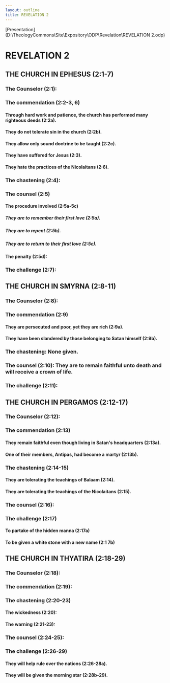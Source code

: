 ```yaml
---
layout: outline
title: REVELATION 2
---
```

[Presentation](D:\TheologyCommons\Site\Expository\ODP\Revelation\REVELATION 2.odp)
# REVELATION 2
## THE CHURCH IN EPHESUS (2:1-7) 
###  The Counselor (2:1): 
###  The commendation (2:2-3, 6) 
####  Through hard work and patience, the church has performed many righteous deeds (2:2a). 
####  They do not tolerate sin in the church (2:2b). 
####  They allow only sound doctrine to be taught (2:2c). 
####  They have suffered for Jesus (2:3). 
####  They hate the practices of the Nicolaitans (2:6). 
###  The chastening (2:4): 
###  The counsel (2:5) 
####  The procedure involved (2:5a-5c) 
#####  They are to remember their first love (2:5a). 
#####  They are to repent (2:5b). 
#####  They are to return to their first love (2:5c). 
####  The penalty (2:5d): 
###  The challenge (2:7): 
## THE CHURCH IN SMYRNA (2:8-11) 
###  The Counselor (2:8): 
###  The commendation (2:9) 
####  They are persecuted and poor, yet they are rich (2:9a). 
####  They have been slandered by those belonging to Satan himself (2:9b). 
###  The chastening: None given. 
###  The counsel (2:10): They are to remain faithful unto death and will receive a crown of life. 
###  The challenge (2:11): 
## THE CHURCH IN PERGAMOS (2:12-17) 
###  The Counselor (2:12): 
###  The commendation (2:13) 
####  They remain faithful even though living in Satan\'s headquarters (2:13a). 
####  One of their members, Antipas, had become a martyr (2:13b). 
###  The chastening (2:14-15) 
####  They are tolerating the teachings of Balaam (2:14). 
####  They are tolerating the teachings of the Nicolaitans (2:15). 
###  The counsel (2:16): 
###  The challenge (2:17) 
####  To partake of the hidden manna (2:17a) 
####  To be given a white stone with a new name (2:1 7b) 
## THE CHURCH IN THYATIRA (2:18-29) 
###  The Counselor (2:18): 
###  The commendation (2:19): 
###  The chastening (2:20-23) 
####  The wickedness (2:20): 
####  The warning (2:21-23): 
###  The counsel (2:24-25): 
###  The challenge (2:26-29) 
####  They will help rule over the nations (2:26-28a). 
####  They will be given the morning star (2:28b-29). 
